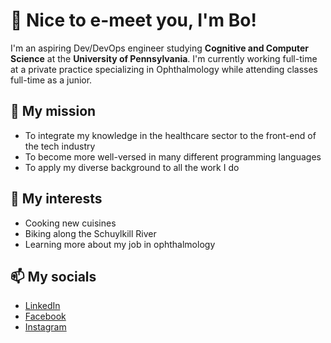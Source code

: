 # 👋 Nice to e-meet you, I'm Bo!
I'm an aspiring Dev/DevOps engineer studying **Cognitive and Computer Science** at the **University of Pennsylvania**. I'm currently working full-time at a private practice specializing in Ophthalmology while attending classes full-time as a junior. 

## 🌱 My mission 
* To integrate my knowledge in the healthcare sector to the front-end of the tech industry
* To become more well-versed in many different programming languages
* To apply my diverse background to all the work I do

## 👀 My interests
* Cooking new cuisines
* Biking along the Schuylkill River
* Learning more about my job in ophthalmology 

## 📫 My socials 
* [LinkedIn](https://www.linkedin.com/in/bku/)
* [Facebook](https://www.facebook.com/bohyunku/)
* [Instagram](https://www.instagram.com/localkoreangirl/)
